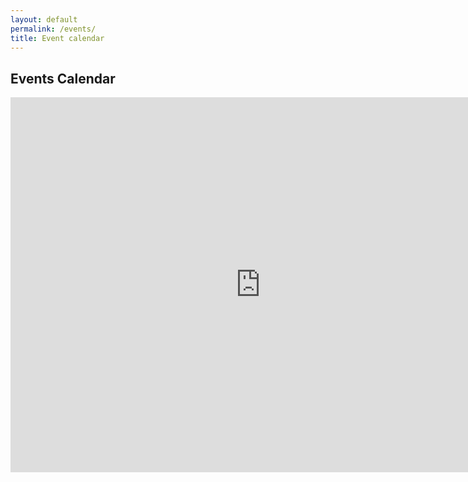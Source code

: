 ```yaml
---
layout: default
permalink: /events/
title: Event calendar
---
```


## Events Calendar

<iframe src="https://calendar.google.com/calendar/embed?src=ad3a37d8da85e05a2569b66e92295aa33322218713c21c5b7822b62fb133ad61%40group.calendar.google.com&amp;ctz=Australia%2FAdelaide" style="border: 0" width="800" height="600" frameborder="0" scrolling="no">
</iframe>

